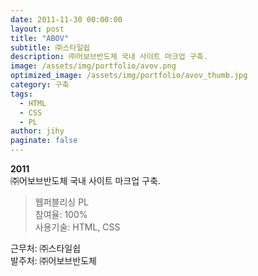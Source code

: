 ```yaml
---
date: 2011-11-30 00:00:00
layout: post
title: "ABOV"
subtitle: ㈜스타일쉽
description: ㈜어보브반도체 국내 사이트 마크업 구축.
image: /assets/img/portfolio/avov.png
optimized_image: /assets/img/portfolio/avov_thumb.jpg
category: 구축
tags:
  - HTML
  - CSS
  - PL
author: jihy
paginate: false
---
```


**2011** <br>
㈜어보브반도체 국내 사이트 마크업 구축.

> 웹퍼블리싱 PL <br>
참여율: 100% <br>
사용기술: HTML, CSS

근무처: ㈜스타일쉽 <br>
발주처: ㈜어보브반도체